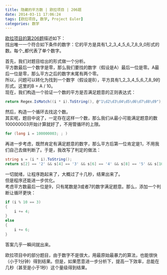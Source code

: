 ```yaml
---
title: 隐藏的平方数 | 欧拉项目 | 206题
date: 2014-03-11 17:06:24
tags: [欧拉项目, 数学, Project Euler]
categories: 数学
---
```

[欧拉项目的第206题](https://projecteuler.net/problem=206 "Problem 206 - Project Euler")描述如下：  
找出唯一一个符合如下条件的数字：它的平方是具有1_2_3_4_5_6_7_8_9_0形式的数。每个_都代表了单个数字。

首先，我们对题目给出的形式做一个分析。  
平方数最后一个数字是零，那么我们要找的数字（假设是A）最后一位是零。A最后一位是零，那么平方之后的数字末尾有两个零。  
所以，问题可以转化为找到一个数字（假设是B），平方具有1_2_3_4_5_6_7_8_9的形式。这里的B = A / 10。  
现在，我们构造一个验证一个数的平方是否满足题意的正则表达式：  
``` csharp
return Regex.IsMatch((i * i).ToString(), @"1\d2\d3\d4\d5\d6\d7\d8\d9");
```
然后，构造一个循环去找这个数。  
其实呢，题目中说了，一定存在这样一个数，那么我们从最小可能满足题意的数100000003开始计算就好了，不用管循环的上限。  
``` csharp
for (long i = 100000003; ; )
```

再进一步考虑，既然肯定有满足题意的数字，那么平方后第一位肯定是1，不用我们自己去做判断了。于是，我改写了判定的做法：  
``` csharp
string s = (i * i).ToString();
return s[2] == '2' && s[4] == '3' && s[6] == '4' && s[8] == '5' && s[10] == '6' && s[12] == '7' && s[14] == '8';
```

一切就绪，让程序跑起来了，大概过了十几秒，结果出来了。  
但是程序还能进一步优化。  
考虑平方数最后一位是9，只有尾数是3或者7的数字满足题意。那么，添加一个判断让循环更快：  
``` csharp
if (i % 10 == 3)
{
    i += 4;
}
else
{
    i += 6;
}
```
答案几乎一瞬间就出来。

欧拉项目中的部分题目，由于数字不是很大，用最原始最暴力的算法，也能很快（小于1分钟）得到结果。但是，如果愿意进一步分析下，提高一下效率，总能在几秒（甚至是小于1秒）这个量级得到结果。